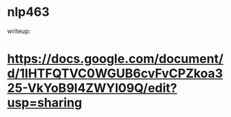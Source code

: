 # nlp463

writeup:
# https://docs.google.com/document/d/1IHTFQTVC0WGUB6cvFvCPZkoa325-VkYoB9l4ZWYl09Q/edit?usp=sharing

